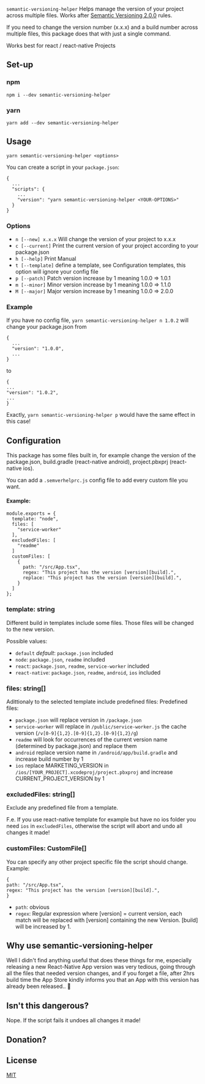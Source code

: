 `semantic-versioning-helper` Helps manage the version of your project across multiple files. Works
after [Semantic Versioning 2.0.0](https://semver.org/) rules.

If you need to change the version number (x.x.x) and a build number across multiple files, this package does that with
just a single command.

Works best for react / react-native Projects

## Set-up

### npm

    npm i --dev semantic-versioning-helper

### yarn

    yarn add --dev semantic-versioning-helper

## Usage

`yarn semantic-versioning-helper <options>`

You can create a script in your `package.json`:

```
{
  ...
  "scripts": {
    ...
    "version": "yarn semantic-versioning-helper <YOUR-OPTIONS>"
  }
}
```

### Options

- `n [--new] x.x.x` Will change the version of your project to x.x.x
- `c [--current]` Print the current version of your project according to your package.json
- `h [--help]` Print Manual
- `t [--template]` define a template, see Configuration templates, this option will ignore your config file
- `p [--patch]` Patch version increase by 1 meaning 1.0.0 => 1.0.1
- `m [--minor]` Minor version increase by 1 meaning 1.0.0 => 1.1.0
- `M [--major]` Major version increase by 1 meaning 1.0.0 => 2.0.0

### Example

If you have no config file, `yarn semantic-versioning-helper n 1.0.2` will change your package.json from

```
{
  ...
  "version": "1.0.0",
  ...
}
```

to

```
{
...
"version": "1.0.2",
...
}
```

Exactly, `yarn semantic-versioning-helper p` would have the same effect in this case!

## Configuration

This package has some files built in, for example change the version of the package.json, build.gradle (react-native
android), project.pbxprj (react-native ios).

You can add a `.semverhelprc.js` config file to add every custom file you want.

#### Example:

```
module.exports = {
  template: "node",
  files: [
    "service-worker"
  ],
  excludedFiles: [
    "readme"
  ]
  customFiles: [
    {
      path: "/src/App.tsx",
      regex: "This project has the version [version][build].",
      replace: "This project has the version [version][build].",
    }
  ]
};
```

### template: string

Different build in templates include some files. Those files will be changed to the new version.

Possible values:

- `default` <i>default</i>: `package.json` included
- `node`: `package.json`, `readme` included
- `react`: `package.json`, `readme`, `service-worker` included
- `react-native`: `package.json`, `readme`, `android`, `ios` included

### files: string[]

Adittionaly to the selected template include predefined files:
Predefined files:

- `package.json` will replace version in `/package.json`
- `service-worker` will replace in `/public/service-worker.js` the cache version (`/v[0-9]{1,2}.[0-9]{1,2}.[0-9]{1,2}/g`)
- `readme` will look for occurrences of the current version name (determined by package.json) and replace them
- `android` replace version name in `/android/app/build.gradle` and increase build number by 1
- `ios` replace MARKETING_VERSION in `/ios/[YOUR_PROJECT].xcodeproj/project.pbxproj` and increase
  CURRENT_PROJECT_VERSION by 1

### excludedFiles: string[]

Exclude any predefined file from a template.

F.e. If you use react-native template for example but have no ios folder you need `ios` in `excludedFiles`, otherwise
the script will abort and undo all changes it made!

### customFiles: CustomFile[]

You can specify any other project specific file the script should change.
Example:

```
{
path: "/src/App.tsx",
regex: "This project has the version [version][build].",  
}
```

- `path`: obvious
- `regex`: Regular expression where [version] = current version, each match will be replaced with [version] containing
  the new Version. [build] will be increased by 1.

## Why use semantic-versioning-helper

Well I didn't find anything useful that does these things for me, especially releasing a new React-Native App version
was very tedious, going through all the files that needed version changes, and if you forget a file, after 2hrs build
time the App Store kindly informs you that an App with this version has already been released.. 🥲

## Isn't this dangerous?

Nope. If the script fails it undoes all changes it made!

## Donation?



## License

[MIT](https://opensource.org/license/mit/)
